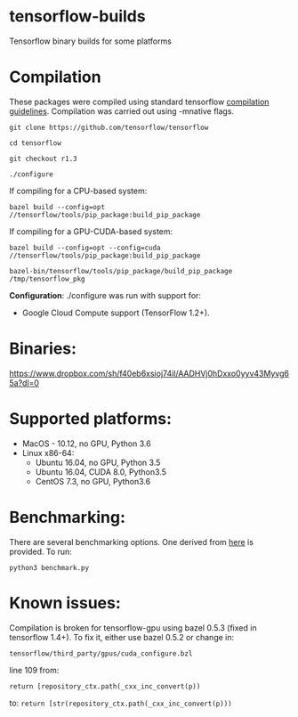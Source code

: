 # tensorflow-builds
Tensorflow binary builds for some platforms

Compilation
===========

These packages were compiled using standard tensorflow [compilation
                                                        guidelines](https://www.tensorflow.org/install/install_sources). 
Compilation was carried out using -mnative flags.

`git clone https://github.com/tensorflow/tensorflow`

`cd tensorflow`

`git checkout r1.3`

`./configure`

If compiling for a CPU-based system:

`bazel build --config=opt //tensorflow/tools/pip_package:build_pip_package`

If compiling for a GPU-CUDA-based system:

`bazel build --config=opt --config=cuda //tensorflow/tools/pip_package:build_pip_package`

`bazel-bin/tensorflow/tools/pip_package/build_pip_package /tmp/tensorflow_pkg`

**Configuration**:
./configure was run with support for:
- Google Cloud Compute support (TensorFlow 1.2+).

Binaries:
=========
https://www.dropbox.com/sh/f40eb6xsioj74il/AADHVj0hDxxo0yyv43Myvg65a?dl=0

Supported platforms:
====================

- MacOS - 10.12, no GPU, Python 3.6
- Linux x86-64:
  - Ubuntu 16.04, no GPU, Python 3.5 
  - Ubuntu 16.04, CUDA 8.0, Python3.5
  - CentOS 7.3, no GPU, Python3.6
  
Benchmarking:
==============

There are several benchmarking options. One derived from [here](https://github.com/tobigithub/tensorflow-deep-learning/wiki/tf-benchmarks) is provided. To run:

`python3 benchmark.py`  
  
Known issues:
=============
Compilation is broken for tensorflow-gpu using bazel 0.5.3 (fixed in tensorflow 1.4+). To fix it, either use bazel 0.5.2
or change in: 

`tensorflow/third_party/gpus/cuda_configure.bzl`

line 109 from:

`return [repository_ctx.path(_cxx_inc_convert(p))`

to:
`return [str(repository_ctx.path(_cxx_inc_convert(p)))`
